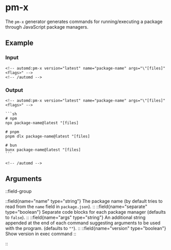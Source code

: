 # pm-x

The `pm-x` generator generates commands for running/executing a package through JavaScript package managers.

## Example

<!-- automd:example generator=pm-x version=latest name="package-name" args="[files] <flags>" -->

### Input

    <!-- automd:pm-x version="latest" name="package-name" args="\"[files]" <flags>" -->
    <!-- /automd -->

### Output

    <!-- automd:pm-x version="latest" name="package-name" args="\"[files]" <flags>" -->

    ```sh
    # npm
    npx package-name@latest "[files]

    # pnpm
    pnpm dlx package-name@latest "[files]

    # bun
    bunx package-name@latest "[files]
    ```

    <!-- /automd -->

<!-- /automd -->

## Arguments

::field-group

::field{name="name" type="string"}
The package name (by default tries to read from the `name` field in `package.json`).
::
::field{name="separate" type="boolean"}
Separate code blocks for each package manager (defaults to `false`).
::
::field{name="args" type="string"}
An additional string appended at the end of each command suggesting arguments to be used with the program. (defaults to `""`).
::
::field{name="version" type="boolean"}
Show version in exec command
::

::
